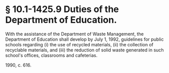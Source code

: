 # § 10.1-1425.9 Duties of the Department of Education.

<p>With the assistance of the Department of Waste Management, the Department of Education shall develop by July 1, 1992, guidelines for public schools regarding (i) the use of recycled materials, (ii) the collection of recyclable materials, and (iii) the reduction of solid waste generated in such school's offices, classrooms and cafeterias.</p><p>1990, c. 616.</p>